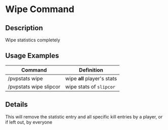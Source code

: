 # Wipe Command

## Description

Wipe statistics completely

## Usage Examples

Command |  Definition
------------- | -------------
/pvpstats wipe | wipe **all** player's stats
/pvpstats wipe slipcor | wipe stats of `slipcor`

## Details

This will remove the statistic entry and all specific kill entries by a player, or if left out, by everyone

